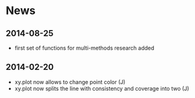 #	News

##	2014-08-25

- first set of functions for multi-methods research added	


##	2014-02-20

- xy.plot now allows to change point color (J)
- xy.plot now splits the line with consistency and coverage into two (J)
